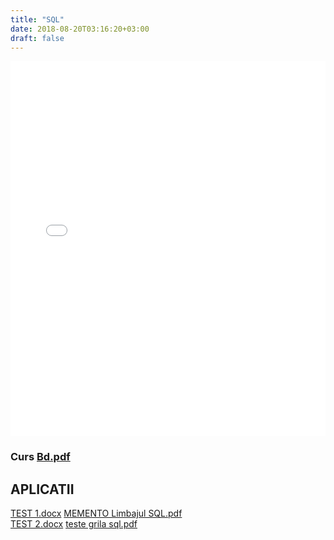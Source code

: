 ```yaml
---
title: "SQL"
date: 2018-08-20T03:16:20+03:00
draft: false
---
```


<html>
  <body>
    <div class="wiki" id="content_view" style="display: block;">
<iframe class="scribd_iframe_embed" src="//www.scribd.com/embeds/211498969/content?start_page=1&amp;view_mode=slideshow&amp;access_key=key-781nb3d3gj6y4wq3p63&amp;show_recommendations=true" data-auto-height="false" data-aspect-ratio="0.706896551724138" scrolling="no" id="doc_47116" width="100%" height="600" frameborder="0" name="doc_47116"></iframe><br />
<h3 id="toc0"><a name="x--Curs file:Bd.pdf"></a>Curs <a href="/files/Bd.pdf">Bd.pdf</a></h3>
 <h2 id="toc1"><a name="x-APLICATII"></a><strong>APLICATII</strong></h2>
 <a href="/files/TEST%201.docx">TEST 1.docx</a> <a href="/files/MEMENTO%20Limbajul%20SQL.pdf">MEMENTO Limbajul SQL.pdf</a><br />
<a href="/files/TEST%202.docx">TEST 2.docx</a> <a href="/files/teste%20grila%20sql.pdf">teste grila sql.pdf</a>
    </div>
  </body>
</html>